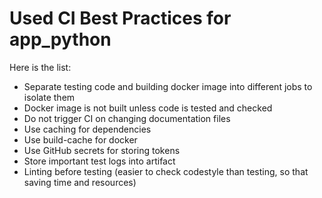 # Used CI Best Practices for app_python

Here is the list:

- Separate testing code and building docker image into different jobs to isolate them
- Docker image is not built unless code is tested and checked
- Do not trigger CI on changing documentation files
- Use caching for dependencies
- Use build-cache for docker
- Use GitHub secrets for storing tokens
- Store important test logs into artifact
- Linting before testing (easier to check codestyle than testing, so that saving time and resources)